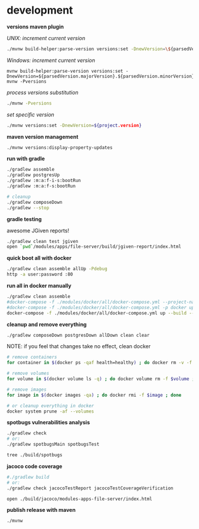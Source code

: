 # development

**versions maven plugin**

_UNIX: increment current version_

```bash
./mvnw build-helper:parse-version versions:set -DnewVersion=\${parsedVersion.majorVersion}.\${parsedVersion.minorVersion}.\${parsedVersion.nextIncrementalVersion} ; ./mvnw -Pversions
```

_Windows: increment current version_

```batch
mvnw build-helper:parse-version versions:set -DnewVersion=${parsedVersion.majorVersion}.${parsedVersion.minorVersion}.${parsedVersion.nextIncrementalVersion}
mvnw -Pversions
```

_process versions substitution_

```bash
./mvnw -Pversions
```
_set specific version_

```bash
./mvnw versions:set -DnewVersion=${project.version}
```

**maven version management**

```bash
./mvnw versions:display-property-updates
```

**run with gradle**

```sh
./gradlew assemble
./gradlew postgresUp
./gradlew :m:a:f-i-s:bootRun
./gradlew :m:a:f-s:bootRun

# cleanup
./gradlew composeDown
./gradlew --stop
```

**gradle testing**

awesome JGiven reports!

```sh
./gradlew clean test jgiven
open `pwd`/modules/apps/file-server/build/jgiven-report/index.html
```

**quick boot all with docker**

```sh
./gradlew clean assemble allUp -Pdebug
http -a user:password :80
```

**run all in docker manually**

```bash
./gradlew clean assemble
#docker-compose -f ./modules/docker/all/docker-compose.yml --project-name=docker up --build --force-recreate
#docker-compose -f ./modules/docker/all/docker-compose.yml -p docker up --build --force-recreate
docker-compose -f ./modules/docker/all/docker-compose.yml up --build --force-recreate
```

**cleanup and remove everything**

```bash
./gradlew composeDown postgresDown allDown clean clear
```

NOTE: if you feel that changes take no effect, clean docker

```bash
# remove containers
for container in $(docker ps -qaf health=healthy) ; do docker rm -v -f $container ; done

# remove volumes
for volume in $(docker volume ls -q) ; do docker volume rm -f $volume ; done

# remove images
for image in $(docker images -qa) ; do docker rmi -f $image ; done

# or cleanup everything in docker
docker system prune -af --volumes
```

**spotbugs vulnerabilities analysis**

```bash
./gradlew check
# or:
./gradlew spotbugsMain spotbugsTest

tree ./build/spotbugs
```

**jacoco code coverage**

```bash
#./gradlew build
# or:
./gradlew check jacocoTestReport jacocoTestCoverageVerification

open ./build/jacoco/modules-apps-file-server/index.html
```

**publish release with maven**

```bash
./mvnw
```

<!--

### known issues (deprecations)

- ~~SQLFeatureNotSupportedException: Method org.postgresql.jdbc.PgConnection.createClob() is not yet implemented.~~ [fixed](https://vkuzel.com/spring-boot-jpa-hibernate-atomikos-postgresql-exception)
- static methods mocking using PowerMock (logs: BasicStaticClassTest.java uses or overrides a deprecated API.)

-->
